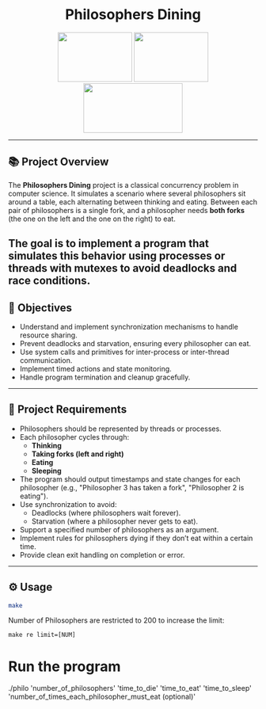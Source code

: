 <h1 align="center">Philosophers Dining</h1>
<p align="center">
  <img width=150 height=100 src="https://media1.tenor.com/m/z40WAPqRtecAAAAd/winnie-the-pooh-hungry.gif">
  <img width=150 height=100 src="https://media1.tenor.com/m/SHfPQLDYXqgAAAAd/winnie-the-oooh-sleep.gif">
  <img width=200 height=100 src="https://media1.tenor.com/m/1KrRCz7jr9oAAAAC/winnie-the-pooh-think-think.gif">
</p>

---

## 📚 Project Overview

The **Philosophers Dining** project is a classical concurrency problem in computer science. It simulates a scenario where several philosophers sit around a table, each alternating between thinking and eating. Between each pair of philosophers is a single fork, and a philosopher needs **both forks** (the one on the left and the one on the right) to eat.

The goal is to implement a program that simulates this behavior using **processes or threads** with mutexes to avoid **deadlocks** and **race conditions**.
---

## 🎯 Objectives

- Understand and implement synchronization mechanisms to handle resource sharing.  
- Prevent deadlocks and starvation, ensuring every philosopher can eat.  
- Use system calls and primitives for inter-process or inter-thread communication.  
- Implement timed actions and state monitoring.  
- Handle program termination and cleanup gracefully.

---

## 📝 Project Requirements
- Philosophers should be represented by threads or processes.  
- Each philosopher cycles through:  
  - **Thinking**   
  - **Taking forks (left and right)**  
  - **Eating** 
  - **Sleeping**  
- The program should output timestamps and state changes for each philosopher (e.g., "Philosopher 3 has taken a fork", "Philosopher 2 is eating").  
- Use synchronization to avoid:  
  - Deadlocks (where philosophers wait forever).  
  - Starvation (where a philosopher never gets to eat).  
- Support a specified number of philosophers as an argument.  
- Implement rules for philosophers dying if they don’t eat within a certain time.  
- Provide clean exit handling on completion or error.

---

## ⚙️ Usage

```bash
make
```

Number of Philosophers are restricted to 200 to increase the limit:
```
make re limit=[NUM]
```
# Run the program
./philo 'number_of_philosophers' 'time_to_die' 'time_to_eat' 'time_to_sleep' 'number_of_times_each_philosopher_must_eat (optional)'
